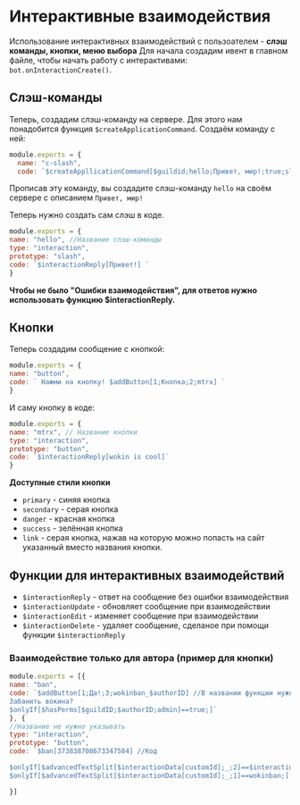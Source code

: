 # Интерактивные взаимодействия
Использование интерактивных взаимодействий с пользоателем - **слэш команды, кнопки, меню выбора**
Для начала создадим ивент в главном файле, чтобы начать работу с интерактивами: `bot.onInteractionCreate()`.

## Слэш-команды
Теперь, создадим слэш-команду на сервере. Для этого нам понадобится функция `$createApplicationCommand`.
Создаём команду с ней: 
```js
module.exports = {
  name: "c-slash",
  code: `$createAppllicationCommand[$guildid;hello;Привет, мир!;true;slash]`
```
Прописав эту команду, вы создадите слэш-команду `hello` на своём сервере с описанием `Привет, мир!`

Теперь нужно создать сам слэш в коде. 
```js
module.exports = {
name: "hello", //Название слэш-команды
type: "interaction", 
prototype: "slash",
code: `$interactionReply[Привет!] `
}
```

**Чтобы не было "Ошибки взаимодействия", для ответов нужно использовать функцию $interactionReply.**

## Кнопки

Теперь создадим сообщение с кнопкой:
```js
module.exports = {
name: "button",
code: ` Нажми на кнопку! $addButton[1;Кнопка;2;mtrx] `
}
```
И саму кнопку в коде:
```js
module.exports = {
name: "mtrx", // Название кнопки
type: "interaction",
prototype: "button",
code: `$interactionReply[wokin is cool]`
}
```
**Доступные стили кнопки**
* `primary` - синяя кнопка
* `secondary` - серая кнопка
* `danger` - красная кнопка 
* `success` - зелённая кнопка
* `link` - серая кнопка, нажав на которую можно попасть на сайт указанный вместо названия кнопки.

## Функции для интерактивных взаимодействий 
- `$interactionReply` - ответ на сообщение без ошибки взаимодействия
- `$interactionUpdate` - обновляет сообщение при взаимодействии
- `$interactionEdit` - изменяет сообщение при взаимодействии
- `$interactionDelete` - удаляет сообщение, сделаное при помощи функции `$interactionReply`


### Взаимодействие только для автора (пример для кнопки)

```js
module.exports = [{
name: "ban",
code: `$addButton[1;Да!;3;wokinban_$authorID] //В названии функции нужно указать название кнопки и функцию $authorID
Забанить вокина?
$onlyIf[$hasPerms[$guildID;$authorID;admin]==true;]`
}, {
//Название не нужно указывать
type: "interaction",
prototype: "button",
code: `$ban[373838708673347584] //Код

$onlyIf[$advancedTextSplit[$interactionData[customId];_;2]==$interactionData[author.id];Вы не можете забанить вокина, потому что не являетесь автором кнопки!] //Проверка айди, который указан в названии кнопки + ошибка.
$onlyIf[$advancedTextSplit[$interactionData[customId];_;1]==wokinban;] //Проверка названия кнопки`

}]
```
